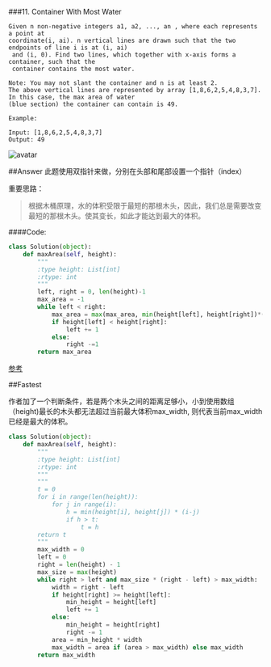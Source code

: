 ###11. Container With Most Water


```
Given n non-negative integers a1, a2, ..., an , where each represents a point at 
coordinate(i, ai). n vertical lines are drawn such that the two endpoints of line i is at (i, ai) 
 and (i, 0). Find two lines, which together with x-axis forms a container, such that the 
 container contains the most water.

Note: You may not slant the container and n is at least 2.
The above vertical lines are represented by array [1,8,6,2,5,4,8,3,7]. In this case, the max area of water 
(blue section) the container can contain is 49.

Example:

Input: [1,8,6,2,5,4,8,3,7]
Output: 49
```

![avatar](https://s3-lc-upload.s3.amazonaws.com/uploads/2018/07/17/question_11.jpg)

##Answer
此题使用双指针来做，分别在头部和尾部设置一个指针（index）

重要思路：
>根据木桶原理，水的体积受限于最短的那根木头，因此，我们总是需要改变最短的那根木头。使其变长，如此才能达到最大的体积。



####Code:
```python
class Solution(object):
    def maxArea(self, height):
        """
        :type height: List[int]
        :rtype: int
        """
        left, right = 0, len(height)-1
        max_area = -1
        while left < right:
            max_area = max(max_area, min(height[left], height[right])*(right-left))
            if height[left] < height[right]:
                left += 1
            else:
                right -=1
        return max_area
```

[参考](https://blog.csdn.net/qq_34228570/article/details/79534467)

##Fastest

作者加了一个判断条件，若是两个木头之间的距离足够小，小到使用数组（height)最长的木头都无法超过当前最大体积max_width,
则代表当前max_width已经是最大的体积。

```python
class Solution(object):
    def maxArea(self, height):
        """
        :type height: List[int]
        :rtype: int
        """
        """
        t = 0
        for i in range(len(height)):
            for j in range(i):
                h = min(height[i], height[j]) * (i-j)
                if h > t:
                    t = h
        return t
        """
        max_width = 0
        left = 0
        right = len(height) - 1
        max_size = max(height)
        while right > left and max_size * (right - left) > max_width:
            width = right - left
            if height[right] >= height[left]:
                min_height = height[left]
                left += 1
            else:
                min_height = height[right]
                right -= 1
            area = min_height * width
            max_width = area if (area > max_width) else max_width
        return max_width
```